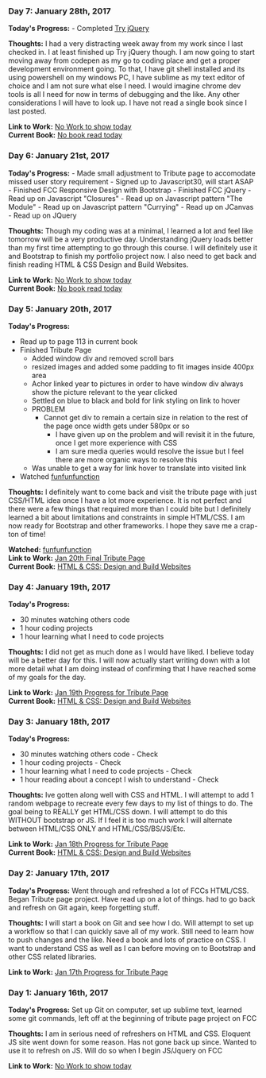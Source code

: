 <!-- # 100 Days Of Code - Log

### Day 0: February 30, 2016 (Example 1)
##### (delete me or comment me out)

**Today's Progress**: Fixed CSS, worked on canvas functionality for the app.

**Thoughts:** I really struggled with CSS, but, overall, I feel like I am slowly getting better at it. Canvas is still new for me, but I managed to figure out some basic functionality.

**Link to work:** [Calculator App](http://www.example.com)

### Day 0: February 30, 2016 (Example 2)
##### (delete me or comment me out)

**Today's Progress**: Fixed CSS, worked on canvas functionality for the app.

**Thoughts**: I really struggled with CSS, but, overall, I feel like I am slowly getting better at it. Canvas is still new for me, but I managed to figure out some basic functionality.

**Link(s) to work**: [Calculator App](http://www.example.com)


### Day 1: June 27, Monday

**Today's Progress**: I've gone through many exercises on FreeCodeCamp.

**Thoughts** I've recently started coding, and it's a great feeling when I finally solve an algorithm challenge after a lot of attempts and hours spent.

**Link(s) to work**
1. [Find the Longest Word in a String](https://www.freecodecamp.com/challenges/find-the-longest-word-in-a-string)
2. [Title Case a Sentence](https://www.freecodecamp.com/challenges/title-case-a-sentence) -->

### Day 7: January 28th, 2017

**Today's Progress:**
	- Completed [Try jQuery](https://www.codeschool.com/courses/try-jquery)

**Thoughts:** I had a very distracting week away from my work since I last checked in. I at least finished up Try jQuery though. I am now going to start moving away from codepen as my go to coding place and get a proper development environment going. To that, I have git shell installed and its using powershell on my windows PC, I have sublime as my text editor of choice and I am not sure what else I need. I would imagine chrome dev tools is all I need for now in terms of debugging and the like. Any other considerations I will have to look up. I have not read a single book since I last posted.

**Link to Work:** [No Work to show today](http://www.Google.com)  
**Current Book:** [No book read today](http://www.Google.com)

### Day 6: January 21st, 2017

**Today's Progress:**
	- Made small adjustment to Tribute page to accomodate missed user story requirement
	- Signed up to Javascript30, will start ASAP
	- Finished FCC Responsive Design with Bootstrap
	- Finished FCC jQuery
	- Read up on Javascript "Closures"
	- Read up on Javascript pattern "The Module"
	- Read up on Javascript pattern "Currying"
	- Read up on JCanvas
	- Read up on JQuery

**Thoughts:** Though my coding was at a minimal, I learned a lot and feel like tomorrow will be a very productive day. Understanding jQuery loads better than my first time attempting to go through this course. I will definitely use it and Bootstrap to finish my portfolio project now. I also need to get back and finish reading HTML & CSS Design and Build Websites.

**Link to Work:** [No Work to show today](http://www.Google.com)  
**Current Book:** [No book read today](http://www.Google.com)

### Day 5: January 20th, 2017

**Today's Progress:** 
 - Read up to page 113 in current book
 - Finished Tribute Page
 	 - Added window div and removed scroll bars
	 - resized images and added some padding to fit images inside 400px area
	 - Achor linked year to pictures in order to have window div always show the picture relevant to the year clicked
	 - Settled on blue to black and bold for link styling on link to hover
	 - PROBLEM
	   - Cannot get div to remain a certain size in relation to the rest of the page once width gets under 580px or so
		 - I have given up on the problem and will revisit it in the future, once I get more experience with CSS
		 - I am sure media queries would resolve the issue but I feel there are more organic ways to resolve this
	 - Was unable to get a way for link hover to translate into visited link
 - Watched [funfunfunction](https://www.youtube.com/watch?v=6HfAdeoq97k)

**Thoughts:** I definitely want to come back and visit the tribute page with just CSS/HTML idea once I have a lot more experience. It is not perfect and there were a few things that required more than I could bite but I definitely learned a bit about limitations and constraints in simple HTML/CSS. I am now ready for Bootstrap and other frameworks. I hope they save me a crap-ton of time!

**Watched:** [funfunfunction](https://www.youtube.com/watch?v=6HfAdeoq97k)  
**Link to Work:** [Jan 20th Final Tribute Page](http://codepen.io/santanaG/pen/RKpxPJ)  
**Current Book:** [HTML & CSS: Design and Build Websites](http://www.htmlandcssbook.com/)  

### Day 4: January 19th, 2017

**Today's Progress:** 
 - 30 minutes watching others code
 - 1 hour coding projects
 - 1 hour learning what I need to code projects

**Thoughts:** I did not get as much done as I would have liked. I believe today will be a better day for this. I will now actually start writing down with a lot more detail what I am doing instead of confirming that I have reached some of my goals for the day.

**Link to Work:** [Jan 19th Progress for Tribute Page](http://codepen.io/santanaG/pen/zNNmJQ)  
**Current Book:** [HTML & CSS: Design and Build Websites](http://www.htmlandcssbook.com/)  

### Day 3: January 18th, 2017

**Today's Progress:** 
 - 30 minutes watching others code - Check
 - 1 hour coding projects - Check
 - 1 hour learning what I need to code projects - Check
 - 1 hour reading about a concept I wish to understand - Check

**Thoughts:** Ive gotten along well with CSS and HTML. I will attempt to add 1 random webpage to recreate every few days to my list of things to do. The goal being to REALLY get HTML/CSS down. I will attempt to do this WITHOUT bootstrap or JS. If I feel it is too much work I will alternate between HTML/CSS ONLY and HTML/CSS/BS/JS/Etc.

**Link to Work:** [Jan 18th Progress for Tribute Page](http://codepen.io/santanaG/pen/GrNLzp)  
**Current Book:** [HTML & CSS: Design and Build Websites](http://www.htmlandcssbook.com/)  

### Day 2: January 17th, 2017

**Today's Progress:** Went through and refreshed a lot of FCCs HTML/CSS. Began Tribute page project. Have read up on a lot of things. had to go back and refresh on Git again, keep forgetting stuff.

**Thoughts:** I will start a book on Git and see how I do. Will attempt to set up a workflow so that I can quickly save all of my work. Still need to learn how to push changes and the like. Need a book and lots of practice on CSS. I want to understand CSS as well as I can before moving on to Bootstrap and other CSS related libraries.

**Link to Work:** [Jan 17th Progress for Tribute Page](http://codepen.io/santanaG/pen/jyVWXa)  

### Day 1: January 16th, 2017

**Today's Progress:** Set up Git on computer, set up sublime text, learned some git commands, left off at the beginning of tribute page project on FCC

**Thoughts:** I am in serious need of refreshers on HTML and CSS. Eloquent JS site went down for some reason. Has not gone back up since. Wanted to use it to refresh on JS. Will do so when I begin JS/Jquery on FCC

**Link to Work:** [No Work to show today](http://www.Google.com)  
